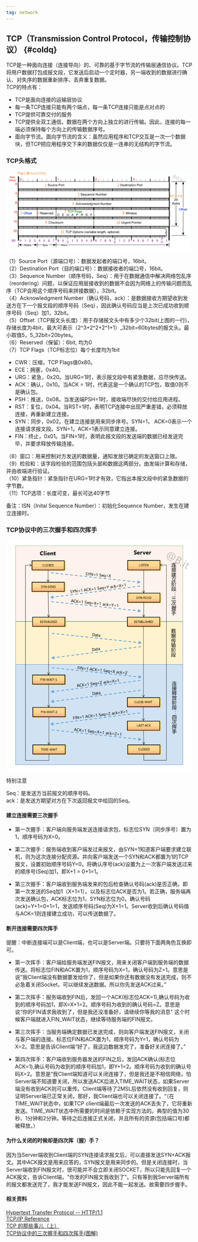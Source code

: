 ```yaml
---
tag: network
---
```


## TCP（Transmission Control Protocol，传输控制协议） {#coldq}

TCP是一种面向连接（连接导向）的、可靠的基于字节流的传输层通信协议。TCP将用户数据打包成报文段，它发送后启动一个定时器，另一端收到的数据进行确认、对失序的数据重新排序、丢弃重复数据。  
TCP的特点有：

* TCP是面向连接的运输层协议
* 每一条TCP连接只能有两个端点，每一条TCP连接只能是点对点的
* TCP提供可靠交付的服务
* TCP提供全双工通信。数据在两个方向上独立的进行传输。因此，连接的每一端必须保持每个方向上的传输数据序号。
* 面向字节流。面向字节流的含义：虽然应用程序和TCP交互是一次一个数据块，但TCP把应用程序交下来的数据仅仅是一连串的无结构的字节流。

### TCP头格式

![](/image/4-7-1.png)

（1）Source Port（源端口号）：数据发起者的端口号，16bit。  
（2）Destination Port（目的端口号）：数据接收者的端口号，16bit。  
（3）Sequence Number（顺序号码，Seq）：用于在数据通信中解决网络包乱序（reordering）问题，以保证应用层接收到的数据不会因为网络上的传输问题而乱序（TCP会用这个顺序号码来拼接数据），32bit。  
（4）Acknowledgment Number（确认号码，ack）：是数据接收方期望收到发送方在下一个报文段的顺序号码（Seq），因此确认号码应当是上次已成功收到顺序号码（Seq）加1，32bit。  
（5）Offset（TCP报文头长度\)：用于存储报文头中有多少个32bit\(上图的一行\)，存储长度为4bit，最大可表示（2^3+2^2+2^1+1）_32bit=60bytes的报文头。最小取值5，5_32bit=20bytes。  
（6）Reserved（保留）：6bit, 均为0  
（7）TCP Flags（TCP标志位）每个长度均为1bit

* CWR：压缩，TCP Flags值0x80。
* ECE：拥塞，0x40。
* URG：紧急，0x20。当URG=1时，表示报文段中有紧急数据，应尽快传送。
* ACK：确认，0x10。当ACK = 1时，代表这是一个确认的TCP包，取值0则不是确认包。
* PSH：推送，0x08。当发送端PSH=1时，接收端尽快的交付给应用进程。
* RST：复位，0x04。当RST=1时，表明TCP连接中出现严重差错，必须释放连接，再重新建立连接。
* SYN：同步，0x02。在建立连接是用来同步序号。SYN=1， ACK=0表示一个连接请求报文段。SYN=1，ACK=1表示同意建立连接。
* FIN：终止，0x01。当FIN=1时，表明此报文段的发送端的数据已经发送完毕，并要求释放传输连接。

（8）窗口：用来控制对方发送的数据量，通知发放已确定的发送窗口上限。  
（9）检验和：该字段检验的范围包括头部和数据这两部分。由发端计算和存储，并由收端进行验证。  
（10）紧急指针：紧急指针在URG=1时才有效，它指出本报文段中的紧急数据的字节数。  
（11）TCP选项：长度可变，最长可达40字节

备注：ISN（Inital Sequence Number）：初始化Sequence Number，发生在建立连接时。

### TCP协议中的三次握手和四次挥手

![](/image/4-7-2.png)

特别注意

Seq：是发送方当前报文的顺序号码。  
ack：是发送方期望对方在下次返回报文中给回的Seq。

#### 建立连接需要三次握手

* 第一次握手：客户端向服务端发送连接请求包，标志位SYN（同步序号）置为1，顺序号码为X=0。

* 第二次握手：服务端收到客户端发过来报文，由SYN=1知道客户端要求建立联机，则为这次连接分配资源。并向客户端发送一个SYN和ACK都置为1的TCP报文，设置初始顺序号码Y=0，将确认序号\(ack\)设置为上一次客户端发送过来的顺序号\(Seq\)加1，即X+1 = 0+1=1。

* 第三次握手：客户端收到服务端发来的包后检查确认号码\(ack\)是否正确，即第一次发送的Seq加1（X+1=1）。以及标志位ACK是否为1。若正确，服务端再次发送确认包，ACK标志位为1，SYN标志位为0。确认号码\(ack\)=Y+1=0+1=1，发送顺序号码\(Seq\)为X+1=1。Server收到后确认号码值与ACK=1则连接建立成功，可以传送数据了。

#### 断开连接需要四次挥手

提醒：中断连接端可以是Client端，也可以是Server端。只要将下面两角色互换即可。

* 第一次挥手：客户端给服务端发送FIN报文，用来关闭客户端到服务端的数据传送。将标志位FIN和ACK置为1，顺序号码为X=1，确认号码为Z=1。意思是说”我Client端没有数据要发给你了，但是如果你还有数据没有发送完成，则不必急着关闭Socket，可以继续发送数据。所以你先发送ACK过来。”

* 第二次挥手：服务端收到FIN后，发回一个ACK\(标志位ACK=1\),确认号码为收到的顺序号码加1，即X=X+1=2。顺序号码为收到的确认号码=Z。意思是说“你的FIN请求我收到了，但是我还没准备好，请继续你等我的消息" 这个时候客户端就进入FIN\_WAIT状态，继续等待服务端的FIN报文。

* 第三次挥手：当服务端确定数据已发送完成，则向客户端发送FIN报文，关闭与客户端的连接。标志位FIN和ACK置为1，顺序号码为Y=1，确认号码为X=2。意思是告诉Client端“好了，我这边数据发完了，准备好关闭连接了。”

* 第四次挥手：客户端收到服务器发送的FIN之后，发回ACK确认\(标志位ACK=1\),确认号码为收到的顺序号码加1，即Y+1=2。顺序号码为收到的确认号码X=2。意思是“我Client端知道可以关闭连接了，但是我还是不相信网络，怕 Server端不知道要关闭，所以发送ACK后进入TIME\_WAIT状态，如果Server端没有收到ACK则可以重传。Client端等待了2MSL后依然没有收到回复，则证明Server端已正常关闭，那好，我Client端也可以关闭连接了。“（在TIME\_WAIT状态中，如果TCP client端最后一次发送的ACK丢失了，它将重新发送。TIME\_WAIT状态中所需要的时间是依赖于实现方法的。典型的值为30秒、1分钟和2分钟。等待之后连接正式关闭，并且所有的资源\(包括端口号\)都被释放。）

#### 为什么关闭的时候却是四次挥（握）手？

因为当Server端收到Client端的SYN连接请求报文后，可以直接发送SYN+ACK报文。其中ACK报文是用来应答的，SYN报文是用来同步的。但是关闭连接时，当Server端收到FIN报文时，很可能并不会立即关闭SOCKET，所以只能先回复一个ACK报文，告诉Client端，"你发的FIN报文我收到了"。只有等到我Server端所有的报文都发送完了，我才能发送FIN报文，因此不能一起发送。故需要四步握手。

#### 相关资料

[Hypertext Transfer Protocol -- HTTP/1.1](http://www.cnblogs.com/ImBit/p/5513401.html)  
[TCP/IP Reference](https://nmap.org/book/tcpip-ref.html)  
[TCP 的那些事儿（上）](http://kb.cnblogs.com/page/209100/)  
[TCP协议中的三次握手和四次挥手\(图解\)](http://blog.csdn.net/whuslei/article/details/6667471)

